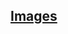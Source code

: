 <!-- Images -->
<section
id="images"
aria-labelledby="images"
data-item="Images"
>
<h2><a href="#images">Images</a></h2>


</section>